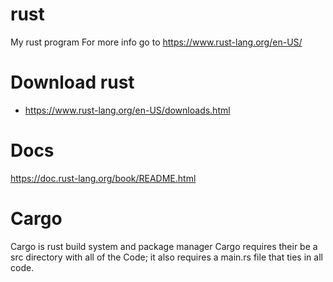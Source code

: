 # rust
My rust program
For more info go to https://www.rust-lang.org/en-US/


# Download rust
* https://www.rust-lang.org/en-US/downloads.html

# Docs
https://doc.rust-lang.org/book/README.html

# Cargo
Cargo is rust build system and package manager
Cargo requires their be a src directory with all
of the Code; it also requires a main.rs file that
ties in all code.
